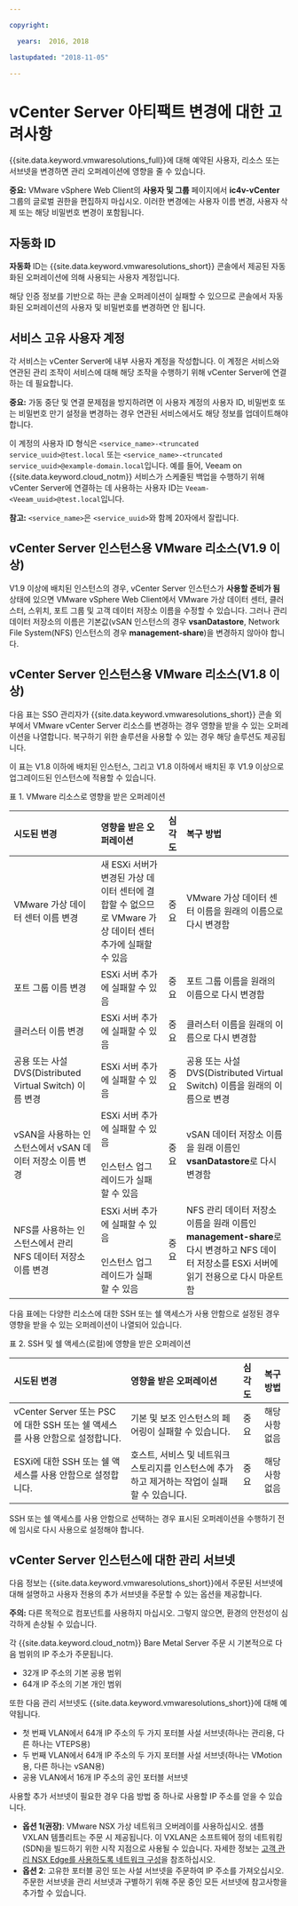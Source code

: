 ```yaml
---

copyright:

  years:  2016, 2018

lastupdated: "2018-11-05"

---
```


# vCenter Server 아티팩트 변경에 대한 고려사항

{{site.data.keyword.vmwaresolutions_full}}에 대해 예약된 사용자, 리소스 또는 서브넷을 변경하면 관리 오퍼레이션에 영향을 줄 수 있습니다.

**중요:** VMware vSphere Web Client의 **사용자 및 그룹** 페이지에서 **ic4v-vCenter** 그룹의 글로벌 권한을 편집하지 마십시오. 이러한 변경에는 사용자 이름 변경, 사용자 삭제 또는 해당 비밀번호 변경이 포함됩니다.

## 자동화 ID

**자동화** ID는 {{site.data.keyword.vmwaresolutions_short}} 콘솔에서 제공된 자동화된 오퍼레이션에 의해 사용되는 사용자 계정입니다.

해당 인증 정보를 기반으로 하는 콘솔 오퍼레이션이 실패할 수 있으므로 콘솔에서 자동화된 오퍼레이션의 사용자 및 비밀번호를 변경하면 안 됩니다.

## 서비스 고유 사용자 계정

각 서비스는 vCenter Server에 내부 사용자 계정을 작성합니다. 이 계정은 서비스와 연관된 관리 조작이 서비스에 대해 해당 조작을 수행하기 위해 vCenter Server에 연결하는 데 필요합니다.

**중요:** 가동 중단 및 연결 문제점을 방지하려면 이 사용자 계정의 사용자 ID, 비밀번호 또는 비밀번호 만기 설정을 변경하는 경우 연관된 서비스에서도 해당 정보를 업데이트해야 합니다.

이 계정의 사용자 ID 형식은 `<service_name>-<truncated service_uuid>@test.local` 또는 `<service_name>-<truncated service_uuid>@example-domain.local`입니다. 예를 들어, Veeam on {{site.data.keyword.cloud_notm}} 서비스가 스케줄된 백업을 수행하기 위해 vCenter Server에 연결하는 데 사용하는 사용자 ID는 `Veeam-<Veeam_uuid>@test.local`입니다.

**참고:** `<service_name>`은 `<service_uuid>`와 함께 20자에서 잘립니다.

## vCenter Server 인스턴스용 VMware 리소스(V1.9 이상)

V1.9 이상에 배치된 인스턴스의 경우, vCenter Server 인스턴스가 **사용할 준비가 됨** 상태에 있으면 VMware vSphere Web Client에서 VMware 가상 데이터 센터, 클러스터, 스위치, 포트 그룹 및 고객 데이터 저장소 이름을 수정할 수 있습니다. 그러나 관리 데이터 저장소의 이름은 기본값(vSAN 인스턴스의 경우 **vsanDatastore**, Network File System(NFS) 인스턴스의 경우 **management-share**)을 변경하지 않아야 합니다.

## vCenter Server 인스턴스용 VMware 리소스(V1.8 이상)

다음 표는 SSO 관리자가 {{site.data.keyword.vmwaresolutions_short}} 콘솔 외부에서 VMware vCenter Server 리소스를 변경하는 경우 영향을 받을 수 있는 오퍼레이션을 나열합니다. 복구하기 위한 솔루션을 사용할 수 있는 경우 해당 솔루션도 제공됩니다.

이 표는 V1.8 이하에 배치된 인스턴스, 그리고 V1.8 이하에서 배치된 후 V1.9 이상으로 업그레이드된 인스턴스에 적용할 수 있습니다.

표 1. VMware 리소스로 영향을 받은 오퍼레이션

|시도된 변경  |영향을 받은 오퍼레이션  |심각도  |복구 방법  |
|:------------- |:------------- |:--------------|:--------------|
|VMware 가상 데이터 센터 이름 변경 |새 ESXi 서버가 변경된 가상 데이터 센터에 결합할 수 없으므로 VMware 가상 데이터 센터 추가에 실패할 수 있음 |중요 |VMware 가상 데이터 센터 이름을 원래의 이름으로 다시 변경함 |
|포트 그룹 이름 변경    |ESXi 서버 추가에 실패할 수 있음 |중요 |포트 그룹 이름을 원래의 이름으로 다시 변경함 |
|클러스터 이름 변경 |ESXi 서버 추가에 실패할 수 있음 |중요 |클러스터 이름을 원래의 이름으로 다시 변경함
|공용 또는 사설 DVS(Distributed Virtual Switch) 이름 변경 |ESXi 서버 추가에 실패할 수 있음 |중요 |공용 또는 사설 DVS(Distributed Virtual Switch) 이름을 원래의 이름으로 변경
|vSAN을 사용하는 인스턴스에서 vSAN 데이터 저장소 이름 변경 |ESXi 서버 추가에 실패할 수 있음<br><br>인스턴스 업그레이드가 실패할 수 있음 |중요 |vSAN 데이터 저장소 이름을 원래 이름인 **vsanDatastore**로 다시 변경함
|NFS를 사용하는 인스턴스에서 관리 NFS 데이터 저장소 이름 변경 |ESXi 서버 추가에 실패할 수 있음<br><br>인스턴스 업그레이드가 실패할 수 있음 |중요 |NFS 관리 데이터 저장소 이름을 원래 이름인 **management-share**로 다시 변경하고 NFS 데이터 저장소를 ESXi 서버에 읽기 전용으로 다시 마운트함

다음 표에는 다양한 리소스에 대한 SSH 또는 쉘 액세스가 사용 안함으로 설정된 경우 영향을 받을 수 있는 오퍼레이션이 나열되어 있습니다.

표 2. SSH 및 쉘 액세스(로컬)에 영향을 받은 오퍼레이션

|시도된 변경  |영향을 받은 오퍼레이션  |심각도  |복구 방법  |
|:------------- |:------------- |:--------------|:--------------|
|vCenter Server 또는 PSC에 대한 SSH 또는 쉘 액세스를 사용 안함으로 설정합니다. |기본 및 보조 인스턴스의 페어링이 실패할 수 있습니다. |중요    |해당사항 없음    |
|ESXi에 대한 SSH 또는 쉘 액세스를 사용 안함으로 설정합니다. |호스트, 서비스 및 네트워크 스토리지를 인스턴스에 추가하고 제거하는 작업이 실패할 수 있습니다. |중요    |해당사항 없음    |

SSH 또는 쉘 액세스를 사용 안함으로 선택하는 경우 표시된 오퍼레이션을 수행하기 전에 임시로 다시 사용으로 설정해야 합니다.

## vCenter Server 인스턴스에 대한 관리 서브넷

다음 정보는 {{site.data.keyword.vmwaresolutions_short}}에서 주문된 서브넷에 대해 설명하고 사용자 전용의 추가 서브넷을 주문할 수 있는 옵션을 제공합니다.

**주의:** 다른 목적으로 컴포넌트를 사용하지 마십시오. 그렇지 않으면, 환경의 안전성이 심각하게 손상될 수 있습니다.

각 {{site.data.keyword.cloud_notm}} Bare Metal Server 주문 시 기본적으로 다음 범위의 IP 주소가 주문됩니다.
*  32개 IP 주소의 기본 공용 범위
*  64개 IP 주소의 기본 개인 범위

또한 다음 관리 서브넷도 {{site.data.keyword.vmwaresolutions_short}}에 대해 예약됩니다.
*  첫 번째 VLAN에서 64개 IP 주소의 두 가지 포터블 사설 서브넷(하나는 관리용, 다른 하나는 VTEPS용)
*  두 번째 VLAN에서 64개 IP 주소의 두 가지 포터블 사설 서브넷(하나는 VMotion용, 다른 하나는 vSAN용)
*  공용 VLAN에서 16개 IP 주소의 공인 포터블 서브넷

사용할 추가 서브넷이 필요한 경우 다음 방법 중 하나로 사용할 IP 주소를 얻을 수 있습니다.
*  **옵션 1(권장)**: VMware NSX 가상 네트워크 오버레이를 사용하십시오. 샘플 VXLAN 템플리트는 주문 시 제공됩니다. 이 VXLAN은 소프트웨어 정의 네트워킹(SDN)을 빌드하기 위한 시작 지점으로 사용될 수 있습니다. 자세한 정보는 [고객 관리 NSX Edge를 사용하도록 네트워크 구성](vc_esg_config.html)을 참조하십시오.
*  **옵션 2**: 고유한 포터블 공인 또는 사설 서브넷을 주문하여 IP 주소를 가져오십시오. 주문한 서브넷을 관리 서브넷과 구별하기 위해 주문 중인 모든 서브넷에 참고사항을 추가할 수 있습니다.
